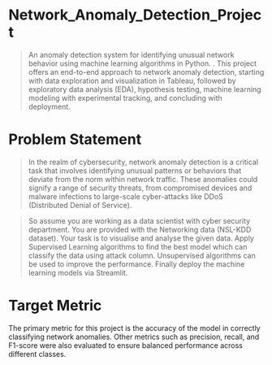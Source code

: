 # Network_Anomaly_Detection_Project
> An anomaly detection system for identifying unusual network behavior using machine learning algorithms in Python. . This project offers an end-to-end approach to network anomaly detection, starting with data exploration and visualization in Tableau, followed by exploratory data analysis (EDA), hypothesis testing, machine learning modeling with experimental tracking, and concluding with deployment.

# Problem Statement
> In the realm of cybersecurity, network anomaly detection is a critical task that involves identifying unusual patterns or behaviors that deviate from the norm within network traffic. These anomalies could signify a range of security threats, from compromised devices and malware infections to large-scale cyber-attacks like DDoS (Distributed Denial of Service).

> So assume you are working as a data scientist with cyber security department. You are provided with the Networking data (NSL-KDD dataset). Your task is to visualise and analyse the given data. Apply Supervised Learning algorithms to find the best model which can classify the data using attack column. Unsupervised algorithms can be used to improve the performance. Finally deploy the machine learning models via Streamlit.

# Target Metric
The primary metric for this project is the accuracy of the model in correctly classifying network anomalies. Other metrics such as precision, recall, and F1-score were also evaluated to ensure balanced performance across different classes.

